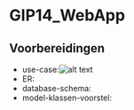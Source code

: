 # GIP14_WebApp
## Voorbereidingen
* use-case:![alt text](UseCase.png)
* ER:
* database-schema:
* model-klassen-voorstel:
